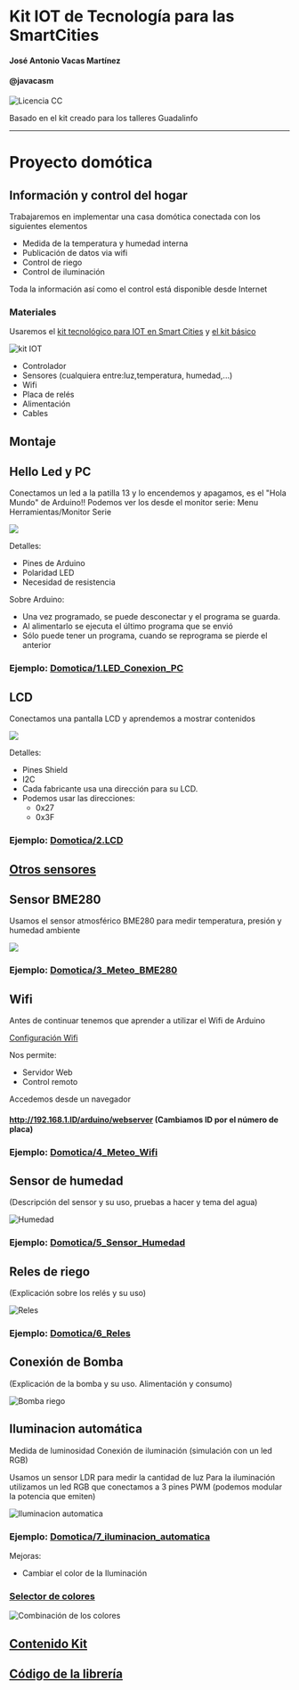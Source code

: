 # Kit IOT de Tecnología para las SmartCities

#### José Antonio Vacas Martínez

#### @javacasm

![Licencia CC](./imagenes/Licencia_CC.png)

Basado en el kit creado para los talleres Guadalinfo

*****
# Proyecto domótica

## Información y control del hogar

Trabajaremos en implementar una casa domótica conectada con los siguientes elementos
  * Medida de la temperatura y humedad interna
  * Publicación de datos via wifi
  * Control de riego
  * Control de iluminación


Toda la información así como el control está disponible desde Internet

### Materiales

Usaremos el [kit tecnológico para IOT en Smart Cities](http://inven.es/nuestros-kits/600-inven-kit-tecnologico-de-smart-cities-iot.html) y [el kit básico   ](http://inven.es/nuestros-kits/599-inven-kit-tecnologico-de-smart-cities-iot-basico.html)


![kit IOT](http://mul2.inven.es/2041-large_default/inven-kit-tecnologico-de-smart-cities-iot.jpg)

* Controlador
* Sensores (cualquiera entre:luz,temperatura, humedad,...)
* Wifi
* Placa de relés
* Alimentación
* Cables


## Montaje

## Hello Led y PC

Conectamos un led a la patilla 13 y lo encendemos y apagamos, es el "Hola Mundo" de Arduino!! Podemos ver los desde el monitor serie: Menu Herramientas/Monitor Serie

![](./imagenes/1_Hello_led_bb.png)

Detalles:
* Pines de Arduino
* Polaridad LED
* Necesidad de resistencia

Sobre Arduino:
* Una vez programado, se puede desconectar y el programa se guarda.
* Al alimentarlo se ejecuta el último programa que se envió
* Sólo puede tener un programa, cuando se reprograma se pierde el anterior

### Ejemplo: [Domotica/1.LED_Conexion_PC](https://github.com/javacasm/SmartCities_Library/blob/master/examples/Domotica/_1.LED_Conexion_PC/_1.LED_Conexion_PC.ino)

## LCD

Conectamos una pantalla LCD y aprendemos a mostrar contenidos

![](./imagenes/2_LCD_bb.png)

Detalles:
* Pines Shield
* I2C
* Cada fabricante usa una dirección para su LCD.
* Podemos usar las direcciones:
    * 0x27
    * 0x3F

### Ejemplo: [Domotica/2.LCD](https://github.com/javacasm/SmartCities_Library/blob/master/examples/Domotica/_2.LCD/_2.LCD.ino)

## [Otros sensores](https://github.com/javacasm/SmartCities_Comunes/blob/master/Componentes.md)

## Sensor BME280

Usamos el sensor atmosférico BME280 para medir temperatura, presión y humedad ambiente

![](./imagenes/3_Meteo_BME280_bb.png)

### Ejemplo: [Domotica/3_Meteo_BME280](https://github.com/javacasm/SmartCities_Library/blob/master/examples/Domotica/_3_Sensor_Atmosferico_BME280/_3_Sensor_Atmosferico_BME280.ino)

## Wifi

Antes de continuar tenemos que aprender a utilizar el Wifi de Arduino

[Configuración Wifi](./wifi.md)

Nos permite:
* Servidor Web
* Control remoto

Accedemos desde un navegador

#### http://192.168.1.ID/arduino/webserver (Cambiamos ID por el número de placa)


### Ejemplo: [Domotica/4_Meteo_Wifi](https://github.com/javacasm/SmartCities_Library/blob/master/examples/Domotica/_4_Meteo_Wifi/_4_Meteo_Wifi.ino)

## Sensor de humedad

(Descripción del sensor y su uso, pruebas a hacer y tema del agua)

![Humedad](./imagenes/5_Humedad_bb.png)

### Ejemplo: [Domotica/5_Sensor_Humedad](https://github.com/javacasm/SmartCities_Library/blob/master/examples/Domotica/_5_Sensor_Humedad/_5_Sensor_Humedad.ino)

## Reles de riego

(Explicación sobre los relés  y su uso)

![Reles](./imagenes/6_Reles_bb.png)

### Ejemplo: [Domotica/6_Reles](https://github.com/javacasm/SmartCities_Library/blob/master/examples/Domotica/_6_Reles/_6_Reles.ino)

## Conexión de Bomba

(Explicación de la bomba y su uso. Alimentación y consumo)

![Bomba riego](./imagenes/7_Bomba_Riego_bb.png)

## Iluminacion automática
  Medida de luminosidad
  Conexión de iluminación (simulación con un led RGB)

Usamos un sensor LDR para medir la cantidad de luz
Para la iluminación utilizamos un led RGB que conectamos a 3 pines PWM (podemos modular la potencia que emiten)

![Iluminacion automatica](./imagenes/8_Iluminacion_automatica_bb.png)

### Ejemplo: [Domotica/7_iluminacion_automatica](https://github.com/javacasm/SmartCities_Library/blob/master/examples/Domotica/_7_Iluminacion_automatica/_7_Iluminacion_automatica.ino)


Mejoras:
* Cambiar el color de la Iluminación

### [Selector de colores](https://www.w3schools.com/colors/colors_picker.asp)

![Combinación de los colores](https://i0.wp.com/miescapedigital.com/wp-content/uploads/2017/06/rgb1.png)

## [Contenido Kit](https://github.com/javacasm/SmartCities_Comunes/blob/master/Kit.md)

## [Código de la librería](https://github.com/javacasm/SmartCities_Library/archive/SmartCities.zip)
